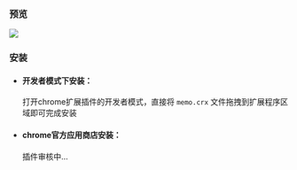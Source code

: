 ### 预览
![](https://github.com/github-ado/memo/blob/main/screenshot.png)
### 安装
* #### 开发者模式下安装：<br>
  打开chrome扩展插件的开发者模式，直接将 `memo.crx` 文件拖拽到扩展程序区域即可完成安装
  
* #### chrome官方应用商店安装：<br> 
  插件审核中...
